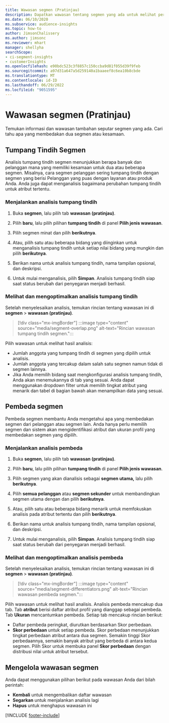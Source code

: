 ```yaml
---
title: Wawasan segmen (Pratinjau)
description: Dapatkan wawasan tentang segmen yang ada untuk melihat perbedaan dan kesamaan.
ms.date: 06/10/2020
ms.subservice: audience-insights
ms.topic: how-to
author: JimsonChalissery
ms.author: jimsonc
ms.reviewer: mhart
manager: shellyha
searchScope:
- ci-segment-insights
- customerInsights
ms.openlocfilehash: e90bdc523c3f8857c150ccba9d81f055d39f9feb
ms.sourcegitcommit: a97d31a647a5d259140a1baaeef8c6ea10b8cbde
ms.translationtype: MT
ms.contentlocale: id-ID
ms.lasthandoff: 06/29/2022
ms.locfileid: "9051595"
---
```

# <a name="segment-insights-preview"></a>Wawasan segmen (Pratinjau)

Temukan informasi dan wawasan tambahan seputar segmen yang ada. Cari tahu apa yang membedakan dua segmen atau kesamaan.

## <a name="segment-overlap"></a>Tumpang Tindih Segmen

Analisis tumpang tindih segmen menunjukkan berapa banyak dan pelanggan mana yang memiliki kesamaan untuk dua atau beberapa segmen. Misalnya, cara segmen pelanggan sering tumpang tindih dengan segmen yang berisi Pelanggan yang puas dengan layanan atau produk Anda.
Anda juga dapat menganalisis bagaimana perubahan tumpang tindih untuk atribut tertentu.

### <a name="run-an-overlap-analysis"></a>Menjalankan analisis tumpang tindih

1. Buka **segmen**, lalu pilih tab **wawasan (pratinjau)**.

1. Pilih **baru**, lalu pilih pilihan **tumpang tindih** di panel **Pilih jenis wawasan**.

1. Pilih segmen minat dan pilih **berikutnya**.

1. Atau, pilih satu atau beberapa bidang yang diinginkan untuk menganalisis tumpang tindih untuk setiap nilai bidang yang mungkin dan pilih **berikutnya**.

1. Berikan nama untuk analisis tumpang tindih, nama tampilan opsional, dan deskripsi.

1. Untuk mulai menganalisis, pilih **Simpan**. Analisis tumpang tindih siap saat status berubah dari penyegaran menjadi berhasil.

### <a name="view-and-optimize-an-overlap-analysis"></a>Melihat dan mengoptimalkan analisis tumpang tindih

Setelah menyelesaikan analisis, temukan rincian tentang wawasan ini di **segmen** > **wawasan (pratinjau)**.

> [!div class="mx-imgBorder"]
> :::image type="content" source="media/segment-overlap.png" alt-text="Rincian wawasan tumpang tindih segmen.":::

Pilih wawasan untuk melihat hasil analisis:

- Jumlah anggota yang tumpang tindih di segmen yang dipilih untuk analisis.
- Jumlah anggota yang tercakup dalam salah satu segmen namun tidak di segmen lainnya.
- Jika Anda memilih bidang saat mengkonfigurasi analisis tumpang tindih, Anda akan menemukannya di tab yang sesuai. Anda dapat menggunakan dropdown filter untuk memilih tingkat atribut yang menarik dan tabel di bagian bawah akan menampilkan data yang sesuai.

## <a name="segment-differentiators"></a>Pembeda segmen

Pembeda segmen membantu Anda mengetahui apa yang membedakan segmen dari pelanggan atau segmen lain. Anda hanya perlu memilih segmen dan sistem akan mengidentifikasi atribut dan ukuran profil yang membedakan segmen yang dipilih.

### <a name="run-a-differentiator-analysis"></a>Menjalankan analisis pembeda

1. Buka **segmen**, lalu pilih tab **wawasan (pratinjau)**.

1. Pilih **baru**, lalu pilih pilihan **tumpang tindih** di panel **Pilih jenis wawasan**.

1. Pilih segmen yang akan dianalisis sebagai **segmen utama,** lalu pilih **berikutnya**.

1. Pilih **semua pelanggan** atau **segmen sekunder** untuk membandingkan segmen utama dengan dan pilih **berikutnya**.

1. Atau, pilih satu atau beberapa bidang menarik untuk memfokuskan analisis pada atribut tertentu dan pilih **berikutnya**.

1. Berikan nama untuk analisis tumpang tindih, nama tampilan opsional, dan deskripsi.

1. Untuk mulai menganalisis, pilih **Simpan**. Analisis tumpang tindih siap saat status berubah dari penyegaran menjadi berhasil.

### <a name="view-and-optimize-a-differentiators-analysis"></a>Melihat dan mengoptimalkan analisis pembeda

Setelah menyelesaikan analisis, temukan rincian tentang wawasan ini di **segmen** > **wawasan (pratinjau)**.

> [!div class="mx-imgBorder"]
> :::image type="content" source="media/segment-differentiators.png" alt-text="Rincian wawasan pembeda segmen.":::

Pilih wawasan untuk melihat hasil analisis. Analisis pembeda mencakup dua tab. Tab **atribut** berisi daftar atribut profil yang dianggap sebagai pembeda. Tab **Ukuran** mencantumkan pembeda. Setiap tab mencakup rincian berikut:

- Daftar pembeda peringkat, diurutkan berdasarkan Skor perbedaan.
- **Skor perbedaan** untuk setiap pembeda. Skor perbedaan menunjukkan tingkat perbedaan atribut antara dua segmen. Semakin tinggi Skor perbedaannya, semakin banyak atribut yang berbeda di antara kedua segmen. Pilih Skor untuk membuka panel **Skor perbedaan** dengan distribusi nilai untuk atribut tersebut.

## <a name="manage-segment-insights"></a>Mengelola wawasan segmen

Anda dapat menggunakan pilihan berikut pada wawasan Anda dari bilah perintah:

- **Kembali** untuk mengembalikan daftar wawasan
- **Segarkan** untuk menjalankan analisis lagi
- **Hapus** untuk menghapus wawasan ini


[!INCLUDE [footer-include](includes/footer-banner.md)]
